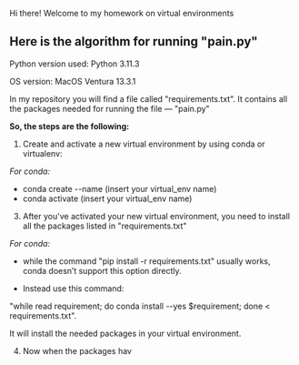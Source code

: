 Hi there!
Welcome to my homework on virtual environments

## Here is the algorithm for running "pain.py"
Python version used: Python 3.11.3

OS version: MacOS Ventura 13.3.1

In my repository you will find a file called "requirements.txt". It contains all the packages needed for running the file — "pain.py"

**So, the steps are the following:**
1) Create and activate a new virtual environment by using conda or virtualenv:

*For conda:*
- conda create --name (insert your virtual_env name)
- conda activate (insert your virtual_env name)

3) After you've activated your new virtual environment, you need to install all the packages listed in "requirements.txt"
   
*For conda:*

- while the command "pip install -r requirements.txt" usually works, conda doesn’t support this option directly.

- Instead use this command:

"while read requirement; do conda install --yes $requirement; done < requirements.txt". 

It will install the needed packages in your virtual environment.

4) Now when the packages hav
